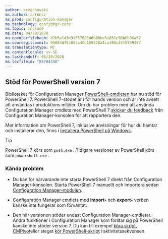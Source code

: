 ```yaml
---
author: aczechowski
ms.author: aaroncz
ms.prod: configuration-manager
ms.technology: configmgr-core
ms.topic: include
ms.date: 04/30/2020
ms.openlocfilehash: d2b5a143e9156762146d8bbe3a051c98bbb06a37
ms.sourcegitcommit: 99084d70c032c4db109328a4ca100cd3f5759433
ms.translationtype: MT
ms.contentlocale: sv-SE
ms.lasthandoff: 08/20/2020
ms.locfileid: "88704340"
---
```

## <a name="support-for-powershell-version-7"></a><a name="bkmk_pwsh7"></a> Stöd för PowerShell version 7

<!--6023299-->

Biblioteket för Configuration Manager [PowerShell-cmdleten](/powershell/sccm/overview?view=sccm-ps) har nu stöd för PowerShell 7. PowerShell 7-stödet är i för hands version och är inte avsett att användas i produktions miljöer. Om du har problem med att använda Configuration Manager cmdlets med PowerShell 7 [skickar du feedback](../../technical-preview-2003.md#bkmk_feedback) från Configuration Manager-konsolen för att rapportera den.

Mer information om PowerShell 7, inklusive anvisningar för hur du hämtar och installerar den, finns i [Installera PowerShell på Windows](/powershell/scripting/install/installing-powershell-core-on-windows?view=powershell-7).

> [!TIP]
> PowerShell 7 körs som `pwsh.exe` . Tidigare versioner av PowerShell körs som `powershell.exe` .

### <a name="known-issues"></a>Kända problem

- Du kan för närvarande inte starta PowerShell 7 direkt från Configuration Manager-konsolen. Starta PowerShell 7 manuellt och importera sedan [Configuration Manager-modulen](/powershell/sccm/overview?view=sccm-ps#import-the-configuration-manager-powershell-module).

- Configuration Manager cmdlets med **import-** och **export-** verben kanske inte fungerar som förväntat.

- Den här versionen stöder endast Configuration Manager-cmdletar. Andra funktioner i Configuration Manager som förlitar sig på PowerShell kanske inte stöder version 7. Du kan till exempel [köra skript](../../../../../apps/deploy-use/create-deploy-scripts.md), [CMPivot](../../../../servers/manage/cmpivot.md)eller steget [kör PowerShell-skript](../../../../../osd/understand/task-sequence-steps.md#BKMK_RunPowerShellScript) i aktivitetssekvensen.